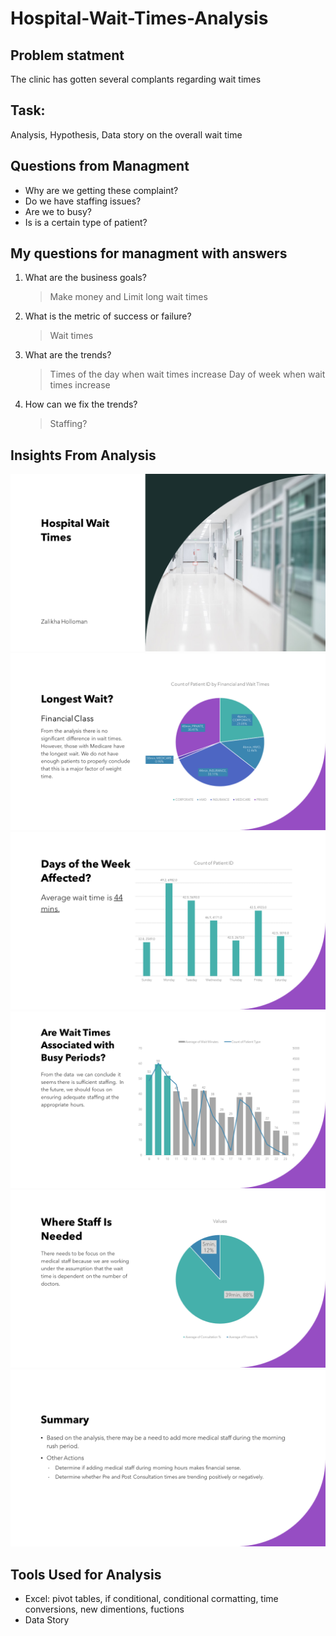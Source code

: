 # Hospital-Wait-Times-Analysis


## Problem statment
The clinic has gotten several complants regarding wait times
## Task:
 Analysis, Hypothesis, Data story on the overall wait time

## Questions from Managment
- Why are we getting these complaint?
- Do we have staffing issues?
- Are we to busy?
- Is is a certain type of patient?

## My questions for managment with answers
1. What are the business goals?
    
    > Make money and Limit long wait times
2. What is the metric of success or failure?
    
    >Wait times
3. What are the trends?
    
    >Times of the day when wait times increase 
    >Day of week when wait times increase
4. How can we fix the trends?
    >Staffing?

## Insights From Analysis
![Slide1.PNG](./Images/Visualization/Slide1.PNG?raw=true)
![Slide2.PNG](./Images/Visualization/Slide2.PNG?raw=true)
![Slide3.PNG](./Images/Visualization/Slide3.PNG?raw=true)
![Slide4.PNG](./Images/Visualization/Slide4.PNG?raw=true)
![Slide5.PNG](./Images/Visualization/Slide5.PNG?raw=true)
![Slide6.PNG](./Images/Visualization/Slide6.PNG?raw=true)




## Tools Used for Analysis
- Excel: pivot tables, if conditional, conditional cormatting, time conversions, new dimentions, fuctions
- Data Story
